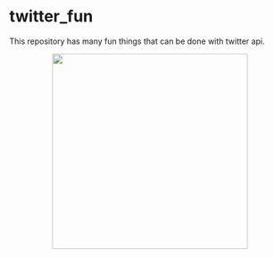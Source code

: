 # twitter_fun
This repository has many fun things that can be done with twitter api.
<p align="center">
  <img src="C:/Users/Swetha/PycharmProjects/twitter_fun/twitter_fun.jpg" width="350"/>
</p>
